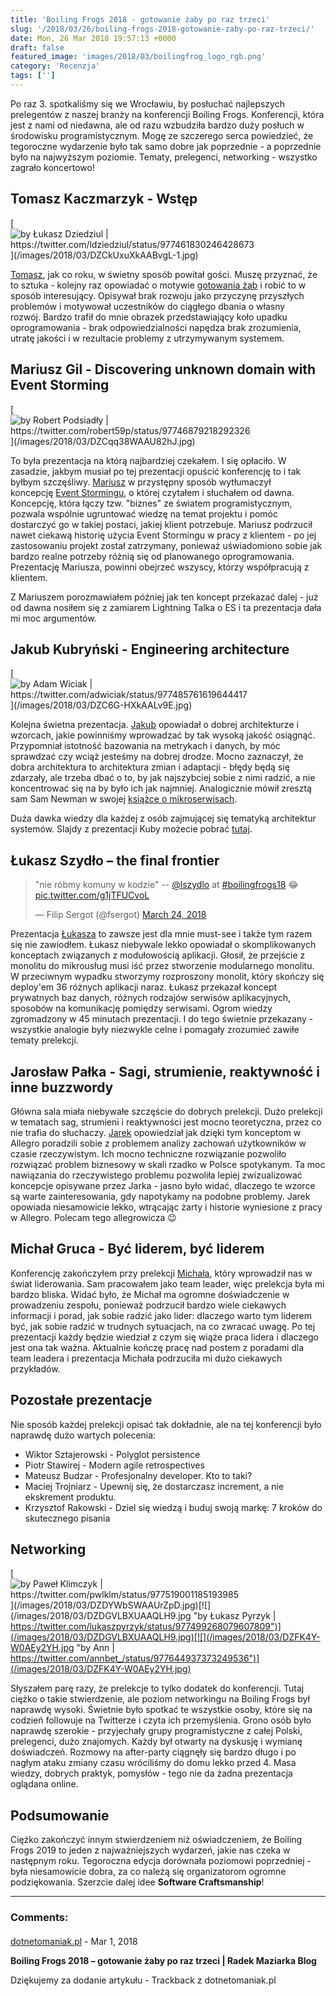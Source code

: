 ```yaml
---
title: 'Boiling Frogs 2018 - gotowanie żaby po raz trzeci'
slug: '/2018/03/26/boiling-frogs-2018-gotowanie-zaby-po-raz-trzeci/'
date: Mon, 26 Mar 2018 19:57:13 +0000
draft: false
featured_image: 'images/2018/03/boilingfrog_logo_rgb.png'
category: 'Recenzja'
tags: ['']
---
```


Po raz 3. spotkaliśmy się we Wrocławiu, by posłuchać najlepszych prelegentów z naszej branży na konferencji Boiling Frogs. Konferencji, która jest z nami od niedawna, ale od razu wzbudziła bardzo duży posłuch w środowisku programistycznym. Mogę ze szczerego serca powiedzieć, że tegoroczne wydarzenie było tak samo dobre jak poprzednie - a poprzednie było na najwyższym poziomie. Tematy, prelegenci, networking - wszystko zagrało koncertowo!

Tomasz Kaczmarzyk - Wstęp
-------------------------

[![](/images/2018/03/DZCkUxuXkAABvgL-1.jpg "by Łukasz Dziedziul | https://twitter.com/ldziedziul/status/977461830246428673")](/images/2018/03/DZCkUxuXkAABvgL-1.jpg)

[Tomasz](https://twitter.com/tkaczmarzyk), jak co roku, w świetny sposób powitał gości. Muszę przyznać, że to sztuka - kolejny raz opowiadać o motywie [gotowania żab](https://krokdozdrowia.com/syndrom-gotujacej-sie-zaby-takiego/) i robić to w sposób interesujący. Opisywał brak rozwoju jako przyczynę przyszłych problemów i motywował uczestników do ciągłego dbania o własny rozwój. Bardzo trafił do mnie obrazek przedstawiający koło upadku oprogramowania - brak odpowiedzialności napędza brak zrozumienia, utratę jakości i w rezultacie problemy z utrzymywanym systemem.

Mariusz Gil - Discovering unknown domain with Event Storming
------------------------------------------------------------

[![](/images/2018/03/DZCqq38WAAU82hJ.jpg "by Robert Podsiadły | https://twitter.com/robert59p/status/97746879218292326")](/images/2018/03/DZCqq38WAAU82hJ.jpg)

To była prezentacja na którą najbardziej czekałem. I się opłaciło. W zasadzie, jakbym musiał po tej prezentacji opuścić konferencję to i tak byłbym szczęśliwy. [Mariusz](https://twitter.com/mariuszgil) w przystępny sposób wytłumaczył koncepcję [Event Stormingu](https://en.wikipedia.org/wiki/Event_storming), o której czytałem i słuchałem od dawna. Koncepcję, która łączy tzw. "biznes" ze światem programistycznym, pozwala wspólnie ugruntować wiedzę na temat projektu i pomóc dostarczyć go w takiej postaci, jakiej klient potrzebuje. Mariusz podrzucił nawet ciekawą historię użycia Event Stormingu w pracy z klientem - po jej zastosowaniu projekt został zatrzymany, ponieważ uświadomiono sobie jak bardzo realne potrzeby różnią się od planowanego oprogramowania. Prezentację Mariusza, powinni obejrzeć wszyscy, którzy współpracują z klientem.

Z Mariuszem porozmawiałem później jak ten koncept przekazać dalej - już od dawna nosiłem się z zamiarem Lightning Talka o ES i ta prezentacja dała mi moc argumentów.

Jakub Kubryński - Engineering architecture
------------------------------------------

[![](/images/2018/03/DZC6G-HXkAALv9E.jpg "by Adam Wiciak | https://twitter.com/adwiciak/status/977485761619644417")](/images/2018/03/DZC6G-HXkAALv9E.jpg)

Kolejna świetna prezentacja. [Jakub](https://twitter.com/jkubrynski) opowiadał o dobrej architekturze i wzorcach, jakie powinniśmy wprowadzać by tak wysoką jakość osiągnąć. Przypomniał istotność bazowania na metrykach i danych, by móc sprawdzać czy wciąż jesteśmy na dobrej drodze. Mocno zaznaczył, że dobra architektura to architektura zmian i adaptacji - błędy będą się zdarzały, ale trzeba dbać o to, by jak najszybciej sobie z nimi radzić, a nie koncentrować się na by było ich jak najmniej. Analogicznie mówił zresztą sam Sam Newman w swojej [książce o mikroserwisach](/2018/02/02/building-microservices-sam-newman-book-review/).

Duża dawka wiedzy dla każdej z osób zajmującej się tematyką architektur systemów. Slajdy z prezentacji Kuby możecie pobrać [tutaj](https://speakerdeck.com/jkubrynski/engineering-architecture).

Łukasz Szydło – the final frontier
----------------------------------

> "nie róbmy komuny w kodzie" -- [@lszydlo](https://twitter.com/lszydlo?ref_src=twsrc%5Etfw) at [#boilingfrogs18](https://twitter.com/hashtag/boilingfrogs18?src=hash&ref_src=twsrc%5Etfw) 😂 [pic.twitter.com/g1jTFUCvoL](https://t.co/g1jTFUCvoL)
> 
> — Filip Sergot (@fsergot) [March 24, 2018](https://twitter.com/fsergot/status/977513204430594048?ref_src=twsrc%5Etfw)

Prezentacja [Łukasza](https://twitter.com/lszydlo) to zawsze jest dla mnie must-see i także tym razem się nie zawiodłem. Łukasz niebywale lekko opowiadał o skomplikowanych konceptach związanych z modułowością aplikacji. Głosił, że przejście z monolitu do mikrousług musi iść przez stworzenie modularnego monolitu. W przeciwnym wypadku stworzymy rozproszony monolit, który skończy się deploy'em 36 różnych aplikacji naraz. Łukasz przekazał koncept prywatnych baz danych, różnych rodzajów serwisów aplikacyjnych, sposobów na komunikację pomiędzy serwisami. Ogrom wiedzy zgromadzony w 45 minutach prezentacji. I do tego świetnie przekazany - wszystkie analogie były niezwykle celne i pomagały zrozumieć zawiłe tematy prelekcji.

Jarosław Pałka - Sagi, strumienie, reaktywność i inne buzzwordy
---------------------------------------------------------------

Główna sala miała niebywałe szczęście do dobrych prelekcji. Dużo prelekcji w tematach sag, strumieni i reaktywności jest mocno teoretyczna, przez co nie trafia do słuchaczy. [Jarek](https://twitter.com/j_palka) opowiedział jak dzięki tym konceptom w Allegro poradzili sobie z problemem analizy zachowań użytkowników w czasie rzeczywistym. Ich mocno techniczne rozwiązanie pozwoliło rozwiązać problem biznesowy w skali rzadko w Polsce spotykanym. Ta moc nawiązania do rzeczywistego problemu pozwoliła lepiej zwizualizować koncepcje opisywane przez Jarka - jasno było widać, dlaczego te wzorce są warte zainteresowania, gdy napotykamy na podobne problemy. Jarek opowiada niesamowicie lekko, wtrącając żarty i historie wyniesione z pracy w Allegro. Polecam tego allegrowicza 😉

Michał Gruca - Być liderem, być liderem
---------------------------------------

Konferencję zakończyłem przy prelekcji [Michała](https://twitter.com/michalgruca?ref_src=twsrc%5Egoogle%7Ctwcamp%5Eserp%7Ctwgr%5Eauthor), który wprowadził nas w świat liderowania. Sam pracowałem jako team leader, więc prelekcja była mi bardzo bliska. Widać było, że Michał ma ogromne doświadczenie w prowadzeniu zespołu, ponieważ podrzucił bardzo wiele ciekawych informacji i porad, jak sobie radzić jako lider: dlaczego warto tym liderem być, jak sobie radzić w trudnych sytuacjach, na co zwracać uwagę. Po tej prezentacji każdy będzie wiedział z czym się wiąże praca lidera i dlaczego jest ona tak ważna. Aktualnie kończę pracę nad postem z poradami dla team leadera i prezentacja Michała podrzuciła mi dużo ciekawych przykładów.

Pozostałe prezentacje
---------------------

Nie sposób każdej prelekcji opisać tak dokładnie, ale na tej konferencji było naprawdę dużo wartych polecenia:

 *   Wiktor Sztajerowski - Polyglot persistence
 *   Piotr Stawirej - Modern agile retrospectives
 *   Mateusz Budzar - Profesjonalny developer. Kto to taki?
 *   Maciej Trojniarz - Upewnij się, że dostarczasz increment, a nie ekskrement produktu.
 *   Krzysztof Rakowski - Dziel się wiedzą i buduj swoją markę: 7 kroków do skutecznego pisania

Networking
----------

[![](/images/2018/03/DZDYWbSWAAUrZpD.jpg "by Paweł Klimczyk | https://twitter.com/pwlklm/status/977519001185193985")](/images/2018/03/DZDYWbSWAAUrZpD.jpg)[![](/images/2018/03/DZDGVLBXUAAQLH9.jpg "by Łukasz Pyrzyk | https://twitter.com/lukaszpyrzyk/status/977499268079607809")](/images/2018/03/DZDGVLBXUAAQLH9.jpg)[![](/images/2018/03/DZFK4Y-W0AEy2YH.jpg "by Ann | https://twitter.com/annbet_/status/977644937373249536")](/images/2018/03/DZFK4Y-W0AEy2YH.jpg)

Słyszałem parę razy, że prelekcje to tylko dodatek do konferencji. Tutaj ciężko o takie stwierdzenie, ale poziom networkingu na Boiling Frogs był naprawdę wysoki. Świetnie było spotkać te wszystkie osoby, które się na codzień followuje na Twitterze i czyta ich przemyślenia. Grono osób było naprawdę szerokie - przyjechały grupy programistyczne z całej Polski, prelegenci, dużo znajomych. Każdy był otwarty na dyskusję i wymianę doświadczeń. Rozmowy na after-party ciągnęły się bardzo długo i po nagłym ataku zmiany czasu wróciliśmy do domu lekko przed 4. Masa wiedzy, dobrych praktyk, pomysłów - tego nie da żadna prezentacja oglądana online.

Podsumowanie
------------

Ciężko zakończyć innym stwierdzeniem niż oświadczeniem, że Boiling Frogs 2019 to jeden z najważniejszych wydarzeń, jakie nas czeka w następnym roku. Tegoroczna edycja dorównała poziomowi poprzedniej - była niesamowicie dobra, za co należą się organizatorom ogromne podziękowania. Szerzcie dalej idee **Software Craftsmanship**!

---
### Comments:
#### 
[dotnetomaniak.pl](https://dotnetomaniak.pl/Boiling-Frogs-2018-gotowanie-zaby-po-raz-trzeci-Radek-Maziarka-Blog "") - <time datetime="2018-03-26 21:05:25">Mar 1, 2018</time>

**Boiling Frogs 2018 – gotowanie żaby po raz trzeci | Radek Maziarka Blog**

Dziękujemy za dodanie artykułu - Trackback z dotnetomaniak.pl
